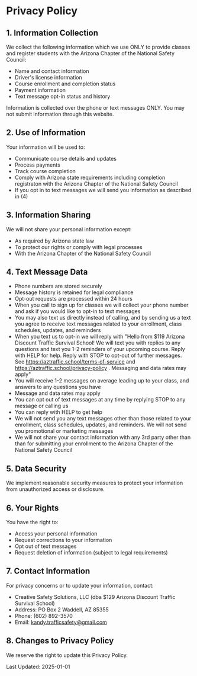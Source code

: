 # Privacy Policy

## 1. Information Collection
We collect the following information which we use ONLY to provide classes and register students with the Arizona Chapter of the National Safety Council:
- Name and contact information
- Driver's license information
- Course enrollment and completion status
- Payment information
- Text message opt-in status and history

Information is collected over the phone or text messages ONLY. You may not submit information through this website.

## 2. Use of Information
Your information will be used to:
- Communicate course details and updates
- Process payments
- Track course completion
- Comply with Arizona state requirements including completion registraton with the Arizona Chapter of the National Safety Council
- If you opt in to text messages we will send you information as described in (4)

## 3. Information Sharing
We will not share your personal information except:
- As required by Arizona state law
- To protect our rights or comply with legal processes
- With the Arizona Chapter of the National Safety Council

## 4. Text Message Data
- Phone numbers are stored securely
- Message history is retained for legal compliance
- Opt-out requests are processed within 24 hours
- When you call to sign up for classes we will collect your phone number and ask if you would like to opt-in to text messages
- You may also text us directly instead of calling, and by sending us a text you agree to receive text messages related to your enrollment, class schedules, updates, and reminders
- When you text us to opt-in we will reply with "Hello from $119 Arizona Discount Traffic Survival School! We will text you with replies to any questions and text you 1-2 reminders of your upcoming course. Reply with HELP for help. Reply with STOP to opt-out of further messages. See https://aztraffic.school/terms-of-service and https://aztraffic.school/privacy-policy . Messaging and data rates may apply"
- You will receive 1-2 messages on average leading up to your class, and answers to any questions you have
- Message and data rates may apply
- You can opt out of text messages at any time by replying STOP to any message or calling us
- You can reply with HELP to get help
- We will not send you any text messages other than those related to your enrollment, class schedules, updates, and reminders. We will not send you promotional or marketing messages
- We will not share your contact information with any 3rd party other than than for submitting your enrollment to the Arizona Chapter of the National Safety Council

## 5. Data Security
We implement reasonable security measures to protect your information from unauthorized access or disclosure.

## 6. Your Rights
You have the right to:
- Access your personal information
- Request corrections to your information
- Opt out of text messages
- Request deletion of information (subject to legal requirements)

## 7. Contact Information
For privacy concerns or to update your information, contact:
- Creative Safety Solutions, LLC (dba $129 Arizona Discount Traffic Survival School)<br>
- Address: PO Box 2 Waddell, AZ 85355
- Phone: (602) 892-3570
- Email: kandy.trafficsafety@gmail.com

## 8. Changes to Privacy Policy
We reserve the right to update this Privacy Policy.

Last Updated: 2025-01-01
